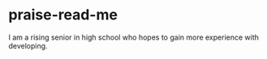 # praise-read-me
I am a rising senior in high school who hopes to gain more experience with developing.
